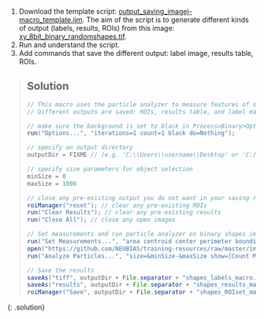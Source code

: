 1. Download the template script: [output_saving_imagej-macro_template.ijm](https://github.com/NEUBIAS/training-resources/tree/master/_includes/output_saving//output_saving_act1_imagej-macro.ijm). The aim of the script is to generate different kinds of output (labels, results, ROIs) from this image: [xy_8bit_binary_randomshapes.tif](https://github.com/NEUBIAS/training-resources/raw/master/image_data/xy_8bit_binary_randomshapes.tif).
2. Run and understand the script.
3. Add commands that save the different output: label image, results table, ROIs.

> ## Solution
> ```java
>// This macro uses the particle analyzer to measure features of shapes.
>// Different outputs are saved: ROIs, results table, and label mask.
>
>// make sure the background is set to black in Process>Binary>Options
>run("Options...", "iterations=1 count=1 black do=Nothing");
>
>// specify an output directory
>outputDir = FIXME // (e.g. 'C:\\Users\\username\\Desktop' or 'C:/Users/username/Desktop' on Windows, or '/Users/username/Desktop/' on MacOS)
>
>// specify size parameters for object selection
>minSize = 0
>maxSize = 1000
>
>// close any pre-existing output you do not want in your saving results
>roiManager("reset"); // clear any pre-existing ROIs
>run("Clear Results"); // clear any pre-existing results
>run("Close All"); // close any open images
>
>// Set measurements and run particle analyzer on binary shapes image
>run("Set Measurements...", "area centroid center perimeter bounding redirect=None decimal=3") // set desired measurements
>open("https://github.com/NEUBIAS/training-resources/raw/master/image_data/xy_8bit_binary_randomshapes.tif"); // open binary image with random shapes
>run("Analyze Particles...", "size=&minSize-&maxSize show=[Count Masks] display add") // run the particle analyzer>run("glasbey")
>
>// Save the results
>saveAs("tiff", outputDir + File.separator + "shapes_labels_macro.tiff"); // save label mask to output directory
>saveAs("results", outputDir + File.separator + "shapes_results_macro.txt"); // save results file to output directory
>roiManager("Save", outputDir + File.separator + "shapes_ROIset_macro.zip"); // save rois to output directory
> ```
{: .solution}
